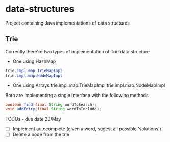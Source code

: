 # data-structures
Project containing Java implementations of data structures

## Trie
Currently there're two types of implementation of Trie data structure
- One using HashMap
``` java
trie.impl.map.TrieMapImpl
trie.impl.map.NodeMapImpl

```
- One using Arrays
trie.impl.map.TrieMapImpl
trie.impl.map.NodeMapImpl

Both are implementing a single interface with the following methods
```java
boolean find(final String wordToSearch);
void addEntry(final String wordToInclude);
```

TODOs - due date 23/May
- [ ] Implement autocomplete (given a word, sugest all possible 'solutions')
- [ ] Delete a node from the trie
